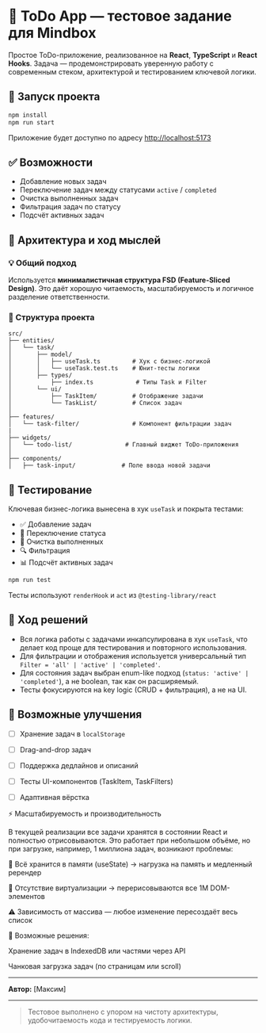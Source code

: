# 📝 ToDo App — тестовое задание для Mindbox

Простое ToDo-приложение, реализованное на **React**, **TypeScript** и **React Hooks**. Задача — продемонстрировать уверенную работу с современным стеком, архитектурой и тестированием ключевой логики.

## 🚀 Запуск проекта

```bash
npm install
npm run start
```

Приложение будет доступно по адресу [http://localhost:5173](http://localhost:5173)

## ✅ Возможности

* Добавление новых задач
* Переключение задач между статусами `active` / `completed`
* Очистка выполненных задач
* Фильтрация задач по статусу
* Подсчёт активных задач

## 🧠 Архитектура и ход мыслей

### 💡 Общий подход

Используется **минималистичная структура FSD (Feature-Sliced Design)**. Это даёт хорошую читаемость, масштабируемость и логичное разделение ответственности.

### 📁 Структура проекта

```
src/
├── entities/
│   └── task/
│       ├── model/
│       │   ├── useTask.ts         # Хук с бизнес-логикой
│       │   └── useTask.test.ts    # Юнит-тесты логики
│       ├── types/  
│           ├── index.ts            # Типы Task и Filter
│       └── ui/
│           ├── TaskItem/          # Отображение задачи
│           └── TaskList/          # Список задач
│
├── features/
│   └── task-filter/               # Компонент фильтрации задач
|
├── widgets/
│   └── todo-list/               # Главный виджет ToDo-приложения
│
├── components/
│   ├── task-input/             # Поле ввода новой задачи
```

## 🧪 Тестирование

Ключевая бизнес-логика вынесена в хук `useTask` и покрыта тестами:

* ✅ Добавление задач
* 🔁 Переключение статуса
* 🧹 Очистка выполненных
* 🔍 Фильтрация
* 📊 Подсчёт активных задач

```bash
npm run test
```

Тесты используют `renderHook` и `act` из `@testing-library/react`

## 📝 Ход решений

* Вся логика работы с задачами инкапсулирована в хук `useTask`, что делает код проще для тестирования и повторного использования.
* Для фильтрации и отображения используется универсальный тип `Filter = 'all' | 'active' | 'completed'`.
* Для состояния задач выбран enum-like подход (`status: 'active' | 'completed'`), а не boolean, так как он расширяемый.
* Тесты фокусируются на key logic (CRUD + фильтрация), а не на UI.

## 📌 Возможные улучшения

* [ ] Хранение задач в `localStorage`
* [ ] Drag-and-drop задач
* [ ] Поддержка дедлайнов и описаний
* [ ] Тесты UI-компонентов (TaskItem, TaskFilters)
* [ ] Адаптивная вёрстка


⚡ Масштабируемость и производительность

В текущей реализации все задачи хранятся в состоянии React и полностью отрисовываются. Это работает при небольшом объёме, но при загрузке, например, 1 миллиона задач, возникают проблемы:

🧠 Всё хранится в памяти (useState) → нагрузка на память и медленный ререндер

🔁 Отсутствие виртуализации → перерисовываются все 1M DOM-элементов

⚠️ Зависимость от массива — любое изменение пересоздаёт весь список

🔧 Возможные решения:

 Хранение задач в IndexedDB или частями через API

 Чанковая загрузка задач (по страницам или scroll)
 
---

**Автор:** \[Максим]

---

> Тестовое выполнено с упором на чистоту архитектуры, удобочитаемость кода и тестируемость логики.
